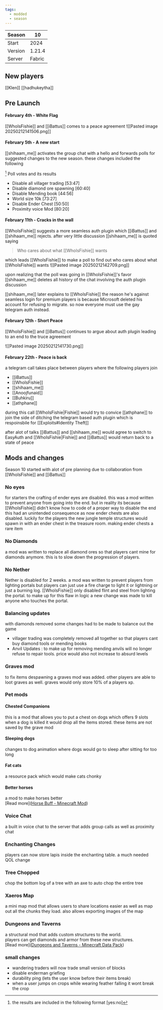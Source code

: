 ```yaml
---
tags:
  - modded
  - season
---
```

| Season  | 10     |
| ------- | ------ |
| Start   | 2024   |
| Version | 1.21.4 |
| Server  | Fabric |

## New players
[[Klen]]
[[hadhukeytha]]

## Pre Launch
#### February 4th - White Flag
[[WhoIsFishie]] and [[iBattus]] comes to a peace agreement 
![[Pasted image 20250212141506.png]]

#### February 5th - A new start
[[shihaam_me]] activates the group chat with a hello and forwards polls for suggested changes to the new season. these changes included the following

[^1] Poll votes and its results
- Disable all villager trading [53:47]
 - Disable diamond ore spawning [60:40]
 - Disable Mending book [44:56]
 - World size 10k [73:27]
 - Disable Ender Chest [50:50]
 - Proximity voice Mod [80:20]

#### February 11th - Cracks in the wall
[[WhoIsFishie]] suggests a more seamless auth plugin which [[iBattus]] and [[shihaam_me]] rejects. 
after very little discussion [[shihaam_me]] is quoted saying
> Who cares about what [[WhoIsFishie]] wants  

which leads [[WhoIsFishie]] to make a poll to find out who cares about what [[WhoIsFishie]] wants
![[Pasted image 20250212142709.png]]

upon realizing that the poll was going in [[WhoIsFishie]]'s favor [[shihaam_me]] deletes all history of the chat involving the auth plugin discussion 

[[shihaam_me]] later explains to  [[WhoIsFishie]] the reason he's against seamless login for premium players is because Microsoft deleted his account for refusing to migrate. so now everyone must use the gay telegram auth instead.

#### February 12th - Short Peace
[[WhoIsFishie]] and [[iBattus]] continues to argue about auth plugin leading to an end to the truce agreement 

![[Pasted image 20250212141730.png]]

[^1]: the results are included in the following format [yes:no]


#### February 22th - Peace is back
a telegram call takes place between players where the following players join
- [[iBattus]]
- [[WhoIsFishie]]
- [[shihaam_me]]
- [[Anoojfunaid]]
- [[Buhkiru]]
- [[athphane]]

during this call [[WhoIsFishie|Fishie]] would try to convice [[athphane]] to join the side of ditching the telegram based auth plugin which is respoinsbile for [[Exploits#Identity Theft]]

after alot of talks [[iBattus]] and [[shihaam_me]] would agree to switch to EasyAuth and [[WhoIsFishie|Fishie]] and [[iBattus]] would return back to a state of peace 


## Mods and changes
Season 10 started with alot of pre planning due to collaboration from [[WhoIsFishie]] and [[iBattus]]   
### No eyes
for starters the crafting of ender eyes are disabled. this was a mod written to prevent anyone from going into the end. but in reality its because [[WhoIsFishie]] didn't know how to code of a proper way to disable the end    
this had an unintended consequence as now ender chests are also disabled. luckily for the players the new jungle temple structures would spawn in with an ender chest in the treasure room. making ender chests a rare item 
### No Diamonds
a mod was written to replace all diamond ores so that players cant mine for diamonds anymore. this is to slow down the progression of players.
### No Nether
Nether is disabled for 2 weeks. a mod was written to prevent players from lighting portals but players can just use a fire charge to light it or lightning or just a burning log. [[WhoIsFishie]] only disabled flint and steel from lighting the portal. to make up for this flaw in logic a new change was made to kill anyone who touches the portal. 
### Balancing updates
with diamonds removed some changes had to be made to balance out the game  
- villager trading was completely removed all together so that players cant buy diamond tools or mending books 
- Anvil Updates : to make up for removing mending anvils will no longer refuse to repair tools. price would also not increase to absurd levels
### Graves mod
to fix items despawning  a graves mod was added. other players are able to loot graves as well. graves would only store 10% of a players xp. 
### Pet mods
#### Chested Companions
this is a mod that allows you to put a chest on dogs which offers 9 slots   
when a dog is killed it would drop all the items stored. these items are not saved by the grave mod
#### Sleeping dogs
changes to dog animation where dogs would go to sleep after sitting for too long
#### Fat cats
a resource pack which would make cats chonky
#### Better horses
a mod to make horses better   
[Read more]([Horse Buff - Minecraft Mod](https://modrinth.com/mod/horsebuff))
### Voice Chat
a built in voice chat to the server that adds group calls as well as proximity chat
### Enchanting Changes
players can now store lapis inside the enchanting table. a much needed QOL change
### Tree Chopped
chop the bottom log of a tree with an axe to auto chop the entire tree
### Xaeros Map
a mini map mod that allows users to share locations easier as well as map out all the chunks they load. also allows exporting images of the map
### Dungeons and Taverns 
a structural mod that adds custom structures to the world.   
players can get diamonds and armor from these new structures.   
[Read more]([Dungeons and Taverns - Minecraft Data Pack](https://modrinth.com/datapack/dungeons-and-taverns))

### small changes
- wandering traders will now trade small version of blocks
- disable enderman griefing 
- durability ping (lets the user know before their items break)
- when a user jumps on crops while wearing feather falling it wont break the crop